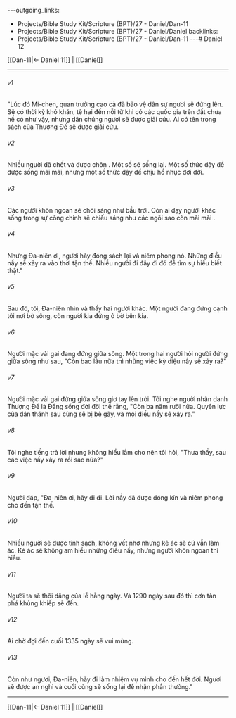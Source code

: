 ---outgoing_links:
  - Projects/Bible Study Kit/Scripture (BPT)/27 - Daniel/Dan-11
  - Projects/Bible Study Kit/Scripture (BPT)/27 - Daniel/Daniel
backlinks:
  - Projects/Bible Study Kit/Scripture (BPT)/27 - Daniel/Dan-11
---# Daniel 12

[[Dan-11|← Daniel 11]] | [[Daniel]]
***



###### v1 
"Lúc đó Mi-chen, quan trưởng cao cả đã bảo vệ dân sự ngươi sẽ đứng lên. Sẽ có thời kỳ khó khăn, tệ hại đến nỗi từ khi có các quốc gia trên đất chưa hề có như vậy, nhưng dân chúng ngươi sẽ được giải cứu. Ai có tên trong sách của Thượng Đế sẽ được giải cứu. 

###### v2 
Nhiều người đã chết và được chôn . Một số sẽ sống lại. Một số thức dậy để được sống mãi mãi, nhưng một số thức dậy để chịu hổ nhục đời đời. 

###### v3 
Các người khôn ngoan sẽ chói sáng như bầu trời. Còn ai dạy người khác sống trong sự công chính sẽ chiếu sáng như các ngôi sao còn mãi mãi . 

###### v4 
Nhưng Đa-niên ơi, ngươi hãy đóng sách lại và niêm phong nó. Những điều nầy sẽ xảy ra vào thời tận thế. Nhiều người đi đây đi đó để tìm sự hiểu biết thật." 

###### v5 
Sau đó, tôi, Đa-niên nhìn và thấy hai người khác. Một người đang đứng cạnh tôi nơi bờ sông, còn người kia đứng ở bờ bên kia. 

###### v6 
Người mặc vải gai đang đứng giữa sông. Một trong hai người hỏi người đứng giữa sông như sau, "Còn bao lâu nữa thì những việc kỳ diệu nầy sẽ xảy ra?" 

###### v7 
Người mặc vải gai đứng giữa sông giơ tay lên trời. Tôi nghe người nhân danh Thượng Đế là Đấng sống đời đời thề rằng, "Còn ba năm rưỡi nữa. Quyền lực của dân thánh sau cùng sẽ bị bẻ gãy, và mọi điều nầy sẽ xảy ra." 

###### v8 
Tôi nghe tiếng trả lời nhưng không hiểu lắm cho nên tôi hỏi, "Thưa thầy, sau các việc nầy xảy ra rồi sao nữa?" 

###### v9 
Người đáp, "Đa-niên ơi, hãy đi đi. Lời nầy đã được đóng kín và niêm phong cho đến tận thế. 

###### v10 
Nhiều người sẽ được tinh sạch, không vết nhơ nhưng kẻ ác sẽ cứ vẫn làm ác. Kẻ ác sẽ không am hiểu những điều nầy, nhưng người khôn ngoan thì hiểu. 

###### v11 
Người ta sẽ thôi dâng của lễ hằng ngày. Và 1290 ngày sau đó thì cơn tàn phá khủng khiếp sẽ đến. 

###### v12 
Ai chờ đợi đến cuối 1335 ngày sẽ vui mừng. 

###### v13 
Còn như ngươi, Đa-niên, hãy đi làm nhiệm vụ mình cho đến hết đời. Ngươi sẽ được an nghỉ và cuối cùng sẽ sống lại để nhận phần thưởng."

***
[[Dan-11|← Daniel 11]] | [[Daniel]]
